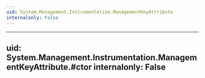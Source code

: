 ```yaml
---
uid: System.Management.Instrumentation.ManagementKeyAttribute
internalonly: False
---
```


---
uid: System.Management.Instrumentation.ManagementKeyAttribute.#ctor
internalonly: False
---
